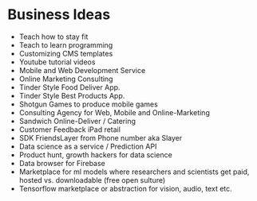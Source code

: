 # Business Ideas

- Teach how to stay fit
- Teach to learn programming
- Customizing CMS templates
- Youtube tutorial videos
- Mobile and Web Development Service
- Online Marketing Consulting
- Tinder Style Food Deliver App.
- Tinder Style Best Products App.
- Shotgun Games to produce mobile games
- Consulting Agency for Web, Mobile and Online-Marketing
- Sandwich Online-Deliver / Catering
- Customer Feedback iPad retail
- SDK FriendsLayer from Phone number aka Slayer
- Data science as a service / Prediction API
- Product hunt, growth hackers for data science
- Data browser for Firebase
- Marketplace for ml models where researchers and scientists get paid, hosted vs. downloadable (free open sulture)
- Tensorflow marketplace or abstraction for vision, audio, text etc.
